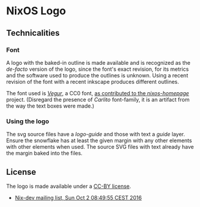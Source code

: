 NixOS Logo
==========

Technicalities
--------------

### Font

A logo with the baked-in outline is made available and is recognized as the
*de-facto* version of the logo, since the font's exact revision, for its
metrics and the software used to produce the outlines is unknown. Using a
recent revision of the font with a recent inkscape produces different outlines.

The font used is *[Vegur](http://dotcolon.net/font/vegur/)*, a CC0 font,
[as contributed to the *nixos-homepage*](https://github.com/NixOS/nixos-homepage/blob/3219f5449643f5ee73095b1944f349b646ccf9c8/logo/nixos-hex.svg)
project. (Disregard the presence of *Carlito* font-family, it is an artifact
from the way the text boxes were made.)

### Using the logo

The svg source files have a *logo-guide* and those with text a *guide* layer.
Ensure the snowflake has at least the given margin with any other elements with
other elements when used. The source SVG files with text already have the
margin baked into the files.

License
-------

The logo is made available under a [CC-BY license](https://creativecommons.org/licenses/by/4.0/).

 * [Nix-dev mailing list, Sun Oct 2 08:49:55 CEST 2016](https://nixos.org/nix-dev/2016-October/021876.html)

